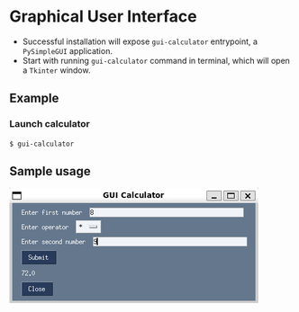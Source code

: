 # Graphical User Interface

* Successful installation will expose `gui-calculator` entrypoint, a `PySimpleGUI` application.
* Start with running `gui-calculator` command in terminal, which will open a `Tkinter` window.

## Example

### Launch calculator

```console
$ gui-calculator
```

## Sample usage

![GUI sample](./gui_sample_screenshot.png)
